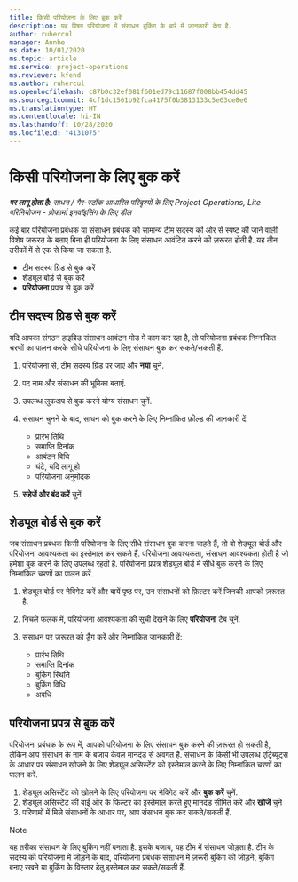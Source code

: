 ```yaml
---
title: किसी परियोजना के लिए बुक करें
description: यह विषय परियोजना में संसाधन बुकिंग के बारे में जानकारी देता है.
author: ruhercul
manager: Annbe
ms.date: 10/01/2020
ms.topic: article
ms.service: project-operations
ms.reviewer: kfend
ms.author: ruhercul
ms.openlocfilehash: c87b0c32ef081f601ed79c11687f008bb454dd45
ms.sourcegitcommit: 4cf1dc1561b92fca4175f0b3813133c5e63ce8e6
ms.translationtype: HT
ms.contentlocale: hi-IN
ms.lasthandoff: 10/28/2020
ms.locfileid: "4131075"
---
```

# <a name="book-to-a-project"></a>किसी परियोजना के लिए बुक करें

_**पर लागू होता है:** साधन / गैर-स्टॉक आधारित परिदृश्यों के लिए Project Operations, Lite परिनियोजन - प्रोफार्मा इनवॉइसिंग के लिए डील_

कई बार परियोजना प्रबंधक या संसाधन प्रबंधक को सामान्य टीम सदस्य की ओर से स्पष्ट की जाने वाली विशेष ज़रूरत के बताए बिना ही परियोजना के लिए संसाधन आवंटित करने की ज़रूरत होती है. यह तीन तरीकों में से एक से किया जा सकता है.

- टीम सदस्य ग्रिड से बुक करें
- शेड्यूल बोर्ड से बुक करें
- **परियोजना** प्रपत्र से बुक करें

## <a name="book-from-the-team-member-grid"></a>टीम सदस्य ग्रिड से बुक करें

यदि आपका संगठन हाइब्रिड संसाधन आवंटन मोड में काम कर रहा है, तो परियोजना प्रबंधक निम्नांकित चरणों का पालन करके सीधे परियोजना के लिए संसाधन बुक कर सकते/सकती हैं.

1. परियोजना से, टीम सदस्य ग्रिड पर जाएं और **नया** चुनें.
2. पद नाम और संसाधन की भूमिका बताएं.
3. उपलब्ध लुकअप से बुक करने योग्य संसाधन चुनें.
4. संसाधन चुनने के बाद, साधन को बुक करने के लिए निम्नांकित फ़ील्ड की जानकारी दें:

    - प्रारंभ तिथि
    - समाप्ति दिनांक
    - आबंटन विधि
    - घंटे, यदि लागू हो
    - परियोजना अनुमोदक

6. **सहेजें और बंद करें** चुनें

## <a name="book-from-the-schedule-board"></a>शेड्यूल बोर्ड से बुक करें

जब संसाधन प्रबंधक किसी परियोजना के लिए सीधे संसाधन बुक करना चाहते हैं, तो वो शेड्यूल बोर्ड और परियोजना आवश्यकता का इस्तेमाल कर सकते हैं. परियोजना आवश्यकता, संसाधन आवश्यकता होती है जो हमेशा बुक करने के लिए उपलब्ध रहती है. परियोजना प्रपत्र शेड्यूल बोर्ड में सीधे बुक करने के लिए निम्नांकित चरणों का पालन करें.

1. शेड्यूल बोर्ड पर नेविगेट करें और बायें पृष्ठ पर, उन संसाधनों को फ़िल्टर करें जिनकी आपको ज़रूरत है.
2. निचले फलक में, परियोजना आवश्यकता की सूची देखने के लिए **परियोजना** टैब चुनें.
3. संसाधन पर ज़रूरत को ड्रैग करें और निम्नांकित जानकारी दें:

    - प्रारंभ तिथि
    - समाप्ति दिनांक
    - बुकिंग स्थिति
    - बुकिंग विधि
    - अवधि

## <a name="book-from-the-project-form"></a>परियोजना प्रपत्र से बुक करें

परियोजना प्रबंधक के रूप में, आपको परियोजना के लिए संसाधन बुक करने की ज़रूरत हो सकती है, लेकिन आप संसाधन के नाम के बजाय केवल मानदंड से अवगत हैं. संसाधन के किसी भी उपलब्ध एट्रिब्यूट्स के आधार पर संसाधन खोजने के लिए शेड्यूल असिस्टेंट को इस्तेमाल करने के लिए निम्नांकित चरणों का पालन करें. 

1. शेड्यूल असिस्टेंट को खोलने के लिए परियोजना पर नेविगेट करें और **बुक करें** चुनें.
2. शेड्यूल असिस्टेंट की बाईं ओर के फिल्टर का इस्तेमाल करते हुए मानदंड सीमित करें और **खोजें** चुनें
3. परिणामों में मिले संसाधनों के आधार पर, आप संसाधन बुक कर सकते/सकती हैं.

> [!NOTE]
> यह तरीका संसाधन के लिए बुकिंग नहीं बनाता है. इसके बजाय, यह टीम में संसाधन जोड़ता है. टीम के सदस्य को परियोजना में जोड़ने के बाद, परियोजना प्रबंधक संसाधन में ज़रूरी बुकिंग को जोड़ने, बुकिंग बनाए रखने या बुकिंग के विस्तार हेतु इस्तेमाल कर सकते/सकती हैं.
